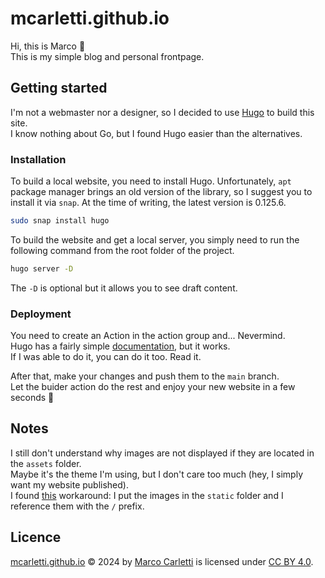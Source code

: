# mcarletti.github.io

Hi, this is Marco 👋  
This is my simple blog and personal frontpage.

## Getting started

I'm not a webmaster nor a designer, so I decided to use [Hugo](https://gohugo.io/) to build this site.  
I know nothing about Go, but I found Hugo easier than the alternatives.

### Installation

To build a local website, you need to install Hugo. Unfortunately, `apt` package manager brings an old version of the library, so I suggest you to install it via `snap`. At the time of writing, the latest version is 0.125.6.

```bash
sudo snap install hugo
```

To build the website and get a local server, you simply need to run the following command from the root folder of the project.

```bash
hugo server -D
```

The `-D` is optional but it allows you to see draft content.

### Deployment

You need to create an Action in the action group and... Nevermind.  
Hugo has a fairly simple [documentation](https://gohugo.io/hosting-and-deployment/hosting-on-github/), but it works.  
If I was able to do it, you can do it too. Read it.

After that, make your changes and push them to the `main` branch.  
Let the buider action do the rest and enjoy your new website in a few seconds 🚀

## Notes

I still don't understand why images are not displayed if they are located in the `assets` folder.  
Maybe it's the theme I'm using, but I don't care too much (hey, I simply want my website published).  
I found [this](https://discourse.gohugo.io/t/cannot-get-images-to-appear-in-content-and-main-page/14017) workaround: I put the images in the `static` folder and I reference them with the `/` prefix.

## Licence

[mcarletti.github.io](https://github.com/mcarletti/mcarletti.github.io) © 2024 by [Marco Carletti](https://www.marcocarletti.it/) is licensed under [CC BY 4.0](https://creativecommons.org/licenses/by/4.0/?ref=chooser-v1).